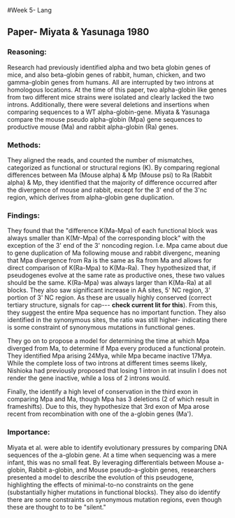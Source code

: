 #Week 5- Lang

## Paper- Miyata & Yasunaga 1980
	
### Reasoning:
Research had previously identified alpha and two beta globin genes of mice, and also beta-globin genes of rabbit, human, chicken, and two gamma-globin genes from humans. All are interrupted by two introns at homologous locations. At the time of this paper, two alpha-globin like genes from two different mice strains were isolated and clearly lacked the two introns.  Additionally, there were several deletions and insertions when comparing sequences to a WT alpha-globin-gene. Miyata & Yasunaga compare the mouse pseudo alpha-globin (Mpa) gene sequences to productive mouse (Ma) and rabbit alpha-globin (Ra) genes. 

### Methods:
They aligned the reads, and counted the number of mismatches, categorized as functional or structural regions (K). By comparing regional differences between Ma (Mouse alpha) & Mp (Mouse psi) to Ra (Rabbit alpha) & Mp, they identified that the majority of difference occurred after the divergence of mouse and rabbit, except for the 3' end of the 3'nc region, which derives from alpha-globin gene duplication. 

### Findings:

They found that the "difference K(Ma-Mpa) of each functional block was always smaller than K(Mr-Mpa) of the corresponding block" with the exception of the 3' end of the 3' noncoding region.  I.e. Mpa came about due to gene duplication of Ma following mouse and rabbit divergenc, meaning that Mpa divergence from Ra is the same as Ra from Ma and allows for direct comparison of K(Ra-Mpa) to K(Ma-Ra).  They hypothesized that, if pseudogenes evolve at the same rate as productive ones, these two values should be the same. K(Ra-Mpa) was always larger than K(Ma-Ra) at all blocks. They also saw significant increase in AA sites, 5' NC region, 3' portion of 3' NC region. As these are usually highly conserved (correct tertiary structure, signals for cap--- **check current lit for this**). From this, they suggest the entire Mpa sequence has no important function. They also identified in the synonymous sites, the ratio was still higher- indicating there is some constraint of synonymous mutations in functional genes. 

They go on to propose a model for determining the time at which Mpa diverged from Ma, to determine if Mpa every produced a functional protein.  They identified Mpa arising 24Mya, while Mpa became inactive 17Mya. While the complete loss of two introns at different times seems likely, Nishioka had previously proposed that losing 1 intron in rat insulin I does not render the gene inactive, while a loss of 2 introns would. 

Finally, the identify a high level of conservation in the third exon in comparing Mpa and Ma, though Mpa has 3 deletions (2 of which result in frameshifts).  Due to this, they hypothesize that 3rd exon of Mpa arose recent from recombination with one of the a-globin genes (Ma').  

### Importance:
Miyata et al. were able to identify evolutionary pressures by comparing DNA sequences of the a-globin gene. At a time when sequencing was a mere infant, this was no small feat. By leveraging differentials between Mouse a-globin, Rabbit a-globin, and Mouse pseudo-a-globin genes, researchers presented a model to describe the evolution of this pseudogene, highlighting the effects of minimal-to-no constraints on the gene (substantially higher mutations in functional blocks).  They also do identify there are some constraints on synonymous mutation regions, even though these are thought to to be "silent." 
